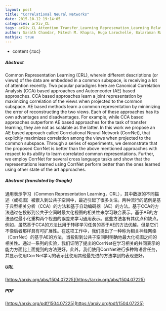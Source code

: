 ```yaml
---
layout: post
title: "Correlational Neural Networks"
date: 2015-10-12 19:14:05
categories: arXiv_CL
tags: arXiv_CL Attention Transfer_Learning Represenation_Learning Relation
author: Sarath Chandar, Mitesh M. Khapra, Hugo Larochelle, Balaraman Ravindran
mathjax: true
---
```


* content
{:toc}

##### Abstract
Common Representation Learning (CRL), wherein different descriptions (or views) of the data are embedded in a common subspace, is receiving a lot of attention recently. Two popular paradigms here are Canonical Correlation Analysis (CCA) based approaches and Autoencoder (AE) based approaches. CCA based approaches learn a joint representation by maximizing correlation of the views when projected to the common subspace. AE based methods learn a common representation by minimizing the error of reconstructing the two views. Each of these approaches has its own advantages and disadvantages. For example, while CCA based approaches outperform AE based approaches for the task of transfer learning, they are not as scalable as the latter. In this work we propose an AE based approach called Correlational Neural Network (CorrNet), that explicitly maximizes correlation among the views when projected to the common subspace. Through a series of experiments, we demonstrate that the proposed CorrNet is better than the above mentioned approaches with respect to its ability to learn correlated common representations. Further, we employ CorrNet for several cross language tasks and show that the representations learned using CorrNet perform better than the ones learned using other state of the art approaches.

##### Abstract (translated by Google)
通用表示学习（Common Representation Learning，CRL），其中数据的不同描述（或视图）被嵌入到公共子空间中，最近引起了很多关注。两种流行的范例是基于典型相关分析（CCA）的方法和基于自动编码器（AE）的方法。基于CCA的方法通过在投影到公共子空间时最大化视图的相关性来学习联合表示。基于AE的方法通过最小化重构两个视图的误差来学习通用表示。这些方法各有其优点和缺点。例如，虽然基于CCA的方法比用于转移学习任务的基于AE的方法优越，但是它们不像后者那样具有可扩展性。在这项工作中，我们提出了一种称为相关神经网络（CorrNet）的基于AE的方法，当投影到公共子空间时明确地最大化视图之间的相关性。通过一系列的实验，我们证明了提出的CorrNet在学习相关的共同表示的能力方面比上面提到的方法更好。此外，我们使用CorrNet进行多种跨语言任务，并显示使用CorrNet学习的表示比使用其他最先进的方法学到的表现更好。

##### URL
[https://arxiv.org/abs/1504.07225](https://arxiv.org/abs/1504.07225)

##### PDF
[https://arxiv.org/pdf/1504.07225](https://arxiv.org/pdf/1504.07225)

